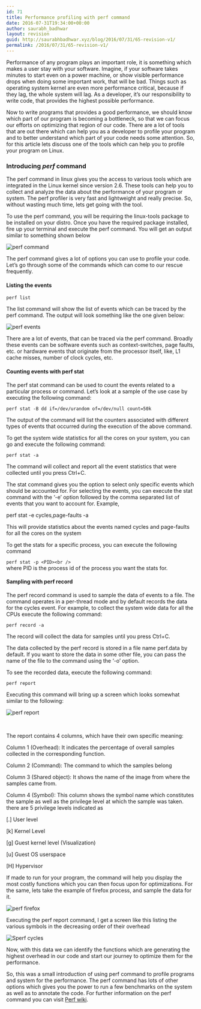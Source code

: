 ```yaml
---
id: 71
title: Performance profiling with perf command
date: 2016-07-31T19:34:00+00:00
author: saurabh_badhwar
layout: revision
guid: http://saurabhbadhwar.xyz/blog/2016/07/31/65-revision-v1/
permalink: /2016/07/31/65-revision-v1/
---
```

Performance of any program plays an important role, it is something which makes a user stay with your software. Imagine, if your software takes minutes to start even on a power machine, or show visible performance drops when doing some important work, that will be bad. Things such as operating system kernel are even more performance critical, because if they lag, the whole system will lag. As a developer, it&#8217;s our responsibility to write code, that provides the highest possible performance.

Now to write programs that provides a good performance, we should know which part of our program is becoming a bottleneck, so that we can focus our efforts on optimizing that region of our code. There are a lot of tools that are out there which can help you as a developer to profile your program and to better understand which part of your code needs some attention. So, for this article lets discuss one of the tools which can help you to profile your program on Linux.

### Introducing _perf_ command

The perf command in linux gives you the access to various tools which are integrated in the Linux kernel since version 2.6. These tools can help you to collect and analyze the data about the performance of your program or system. The perf profiler is very fast and lightweight and really precise. So, without wasting much time, lets get going with the tool.

To use the perf command, you will be requiring the linux-tools package to be installed on your distro. Once you have the required package installed, fire up your terminal and execute the perf command. You will get an output similar to something shown below

<img class="aligncenter wp-image-66" src="https://i2.wp.com/saurabhbadhwar.xyz/blog/wp-content/uploads/2016/07/perf-command.png?resize=512%2C327" alt="perf command" srcset="https://i2.wp.com/saurabhbadhwar.xyz/blog/wp-content/uploads/2016/07/perf-command.png?resize=300%2C192 300w, https://i2.wp.com/saurabhbadhwar.xyz/blog/wp-content/uploads/2016/07/perf-command.png?resize=768%2C491 768w, https://i2.wp.com/saurabhbadhwar.xyz/blog/wp-content/uploads/2016/07/perf-command.png?w=839 839w" sizes="(max-width: 512px) 100vw, 512px" data-recalc-dims="1" /> 

The perf command gives a lot of options you can use to profile your code. Let&#8217;s go through some of the commands which can come to our rescue frequently.

#### Listing the events

`perf list`

The list command will show the list of events which can be traced by the perf command. The output will look something like the one given below:

<img class="aligncenter wp-image-67" src="https://i2.wp.com/saurabhbadhwar.xyz/blog/wp-content/uploads/2016/07/perf-events.png?resize=487%2C307" alt="perf events" srcset="https://i2.wp.com/saurabhbadhwar.xyz/blog/wp-content/uploads/2016/07/perf-events.png?resize=300%2C189 300w, https://i2.wp.com/saurabhbadhwar.xyz/blog/wp-content/uploads/2016/07/perf-events.png?resize=768%2C484 768w, https://i2.wp.com/saurabhbadhwar.xyz/blog/wp-content/uploads/2016/07/perf-events.png?w=844 844w" sizes="(max-width: 487px) 100vw, 487px" data-recalc-dims="1" /> 

There are a lot of events, that can be traced via the perf command. Broadly these events can be software events such as context-switches, page faults, etc. or hardware events that originate from the processor itself, like, L1 cache misses, number of clock cycles, etc.

#### Counting events with perf stat

The perf stat command can be used to count the events related to a particular process or command. Let&#8217;s look at a sample of the use case by executing the following command:

`perf stat -B dd if=/dev/urandom of=/dev/null count=50k`

The output of the command will list the counters associated with different types of events that occurred during the execution of the above command.

To get the system wide statistics for all the cores on your system, you can go and execute the following command:

`perf stat -a`

The command will collect and report all the event statistics that were collected until you press Ctrl+C.

The stat command gives you the option to select only specific events which should be accounted for. For selecting the events, you can execute the stat command with the &#8216;-e&#8217; option followed by the comma separated list of events that you want to account for. Example,

perf stat -e cycles,page-faults -a

This will provide statistics about the events named cycles and page-faults for all the cores on the system

To get the stats for a specific process, you can execute the following command

`perf stat -p <PID><br />
`  
where PID is the process id of the process you want the stats for.

#### Sampling with perf record

The perf record command is used to sample the data of events to a file. The command operates in a per-thread mode and by default records the data for the cycles event. For example, to collect the system wide data for all the CPUs execute the following command:

`perf record -a`

The record will collect the data for samples until you press Ctrl+C.

The data collected by the perf record is stored in a file name perf.data by default. If you want to store the data in some other file, you can pass the name of the file to the command using the &#8216;-o&#8217; option.

To see the recorded data, execute the following command:

`perf report`

Executing this command will bring up a screen which looks somewhat similar to the following:

<img class="aligncenter size-full wp-image-68" src="https://i1.wp.com/saurabhbadhwar.xyz/blog/wp-content/uploads/2016/07/perf-report.png?fit=640%2C387" alt="perf report" srcset="https://i1.wp.com/saurabhbadhwar.xyz/blog/wp-content/uploads/2016/07/perf-report.png?w=847 847w, https://i1.wp.com/saurabhbadhwar.xyz/blog/wp-content/uploads/2016/07/perf-report.png?resize=300%2C181 300w, https://i1.wp.com/saurabhbadhwar.xyz/blog/wp-content/uploads/2016/07/perf-report.png?resize=768%2C464 768w" sizes="(max-width: 640px) 100vw, 640px" data-recalc-dims="1" /> 

&nbsp;

The report contains 4 columns, which have their own specific meaning:

Column 1 (Overhead): It indicates the percentage of overall samples collected in the corresponding function.

Column 2 (Command): The command to which the samples belong

Column 3 (Shared object): It shows the name of the image from where the samples came from.

Column 4 (Symbol): This column shows the symbol name which constitutes the sample as well as the privilege level at which the sample was taken. there are 5 privilege levels indicated as

[.] User level

[k] Kernel Level

[g] Guest kernel level (Visualization)

[u] Guest OS userspace

[H] Hypervisor

If made to run for your program, the command will help you display the most costly functions which you can then focus upon for optimizations. For the same, lets take the example of firefox process, and sample the data for it.

<img class="aligncenter  wp-image-69" src="https://i0.wp.com/saurabhbadhwar.xyz/blog/wp-content/uploads/2016/07/perf-firefox.png?resize=457%2C279" alt="perf firefox" srcset="https://i0.wp.com/saurabhbadhwar.xyz/blog/wp-content/uploads/2016/07/perf-firefox.png?resize=300%2C183 300w, https://i0.wp.com/saurabhbadhwar.xyz/blog/wp-content/uploads/2016/07/perf-firefox.png?resize=768%2C469 768w, https://i0.wp.com/saurabhbadhwar.xyz/blog/wp-content/uploads/2016/07/perf-firefox.png?w=844 844w" sizes="(max-width: 457px) 100vw, 457px" data-recalc-dims="1" /> 

Executing the perf report command, I get a screen like this listing the various symbols in the decreasing order of their overhead

<img class="aligncenter size-full wp-image-70" src="https://i1.wp.com/saurabhbadhwar.xyz/blog/wp-content/uploads/2016/07/Sperf-cycles.png?fit=640%2C386" alt="Sperf cycles" srcset="https://i1.wp.com/saurabhbadhwar.xyz/blog/wp-content/uploads/2016/07/Sperf-cycles.png?w=850 850w, https://i1.wp.com/saurabhbadhwar.xyz/blog/wp-content/uploads/2016/07/Sperf-cycles.png?resize=300%2C181 300w, https://i1.wp.com/saurabhbadhwar.xyz/blog/wp-content/uploads/2016/07/Sperf-cycles.png?resize=768%2C463 768w" sizes="(max-width: 640px) 100vw, 640px" data-recalc-dims="1" /> 

Now, with this data we can identify the functions which are generating the highest overhead in our code and start our journey to optimize them for the performance.

So, this was a small introduction of using perf command to profile programs and system for the performance. The perf command has lots of other options which gives you the power to run a few benchmarks on the system as well as to annotate the code. For further information on the perf command you can visit <a href="https://perf.wiki.kernel.org/index.php/Main_Page" target="_blank">Perf wiki</a>.